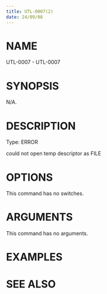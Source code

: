 ```yaml
---
title: UTL-0007(2)
date: 24/09/08
---
```


# NAME

UTL-0007 - UTL-0007

# SYNOPSIS

N/A.

# DESCRIPTION

Type: ERROR

could not open temp descriptor as FILE

# OPTIONS

This command has no switches.

# ARGUMENTS

This command has no arguments.

# EXAMPLES

# SEE ALSO
